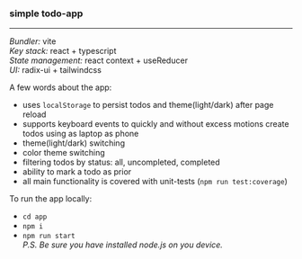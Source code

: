 ### simple todo-app  
___  
_Bundler:_ vite  
_Key stack:_ react + typescript  
_State management:_ react context + useReducer  
_UI:_ radix-ui + tailwindcss  
  
A few words about the app:  
- uses `localStorage` to persist todos and theme(light/dark) after page reload
- supports keyboard events to quickly and without excess motions create todos using as laptop as phone
- theme(light/dark) switching
- color theme switching
- filtering todos by status: all, uncompleted, completed
- ability to mark a todo as prior
- all main functionality is covered with unit-tests (`npm run test:coverage`)

To run the app locally:
- `cd app`
- `npm i`
- `npm run start`  
_P.S. Be sure you have installed node.js on you device._
